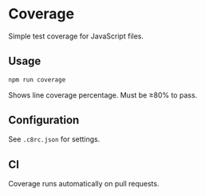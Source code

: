 # Coverage

Simple test coverage for JavaScript files.

## Usage

```bash
npm run coverage
```

Shows line coverage percentage. Must be ≥80% to pass.

## Configuration

See `.c8rc.json` for settings.

## CI

Coverage runs automatically on pull requests.